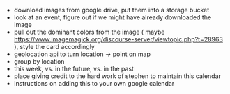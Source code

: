 - download images from google drive, put them into a storage bucket
- look at an event, figure out if we might have already downloaded the image
- pull out the dominant colors from the image ( maybe https://www.imagemagick.org/discourse-server/viewtopic.php?t=28963 ), style the card accordingly
- geolocation api to turn location -> point on map
- group by location
- this week, vs. in the future, vs. in the past
- place giving credit to the hard work of stephen to maintain this calendar
- instructions on adding this to your own google calendar
